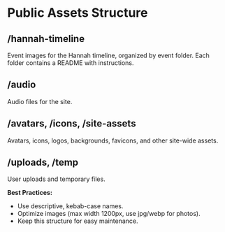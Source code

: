 # Public Assets Structure

## /hannah-timeline
Event images for the Hannah timeline, organized by event folder. Each folder contains a README with instructions.

## /audio
Audio files for the site.

## /avatars, /icons, /site-assets
Avatars, icons, logos, backgrounds, favicons, and other site-wide assets.

## /uploads, /temp
User uploads and temporary files.

**Best Practices:**
- Use descriptive, kebab-case names.
- Optimize images (max width 1200px, use jpg/webp for photos).
- Keep this structure for easy maintenance.
